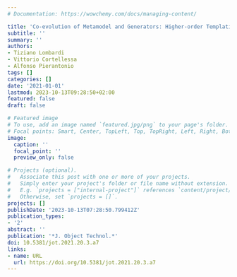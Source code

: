 ```yaml
---
# Documentation: https://wowchemy.com/docs/managing-content/

title: 'Co-evolution of Metamodel and Generators: Higher-order Templating to the Rescue'
subtitle: ''
summary: ''
authors:
- Tiziano Lombardi
- Vittorio Cortellessa
- Alfonso Pierantonio
tags: []
categories: []
date: '2021-01-01'
lastmod: 2023-10-13T09:28:50+02:00
featured: false
draft: false

# Featured image
# To use, add an image named `featured.jpg/png` to your page's folder.
# Focal points: Smart, Center, TopLeft, Top, TopRight, Left, Right, BottomLeft, Bottom, BottomRight.
image:
  caption: ''
  focal_point: ''
  preview_only: false

# Projects (optional).
#   Associate this post with one or more of your projects.
#   Simply enter your project's folder or file name without extension.
#   E.g. `projects = ["internal-project"]` references `content/project/deep-learning/index.md`.
#   Otherwise, set `projects = []`.
projects: []
publishDate: '2023-10-13T07:28:50.799412Z'
publication_types:
- '2'
abstract: ''
publication: '*J. Object Technol.*'
doi: 10.5381/jot.2021.20.3.a7
links:
- name: URL
  url: https://doi.org/10.5381/jot.2021.20.3.a7
---
```

